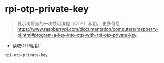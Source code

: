 # rpi-otp-private-key

> 显示树莓派的一次性可编程（OTP）私钥。
> 更多信息：<https://www.raspberrypi.com/documentation/computers/raspberry-pi.html#program-a-key-into-otp-with-rpi-otp-private-key>。

- 读取OTP私钥：

`rpi-otp-private-key`